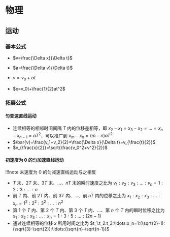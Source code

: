 # 物理

## 运动

### 基本公式

 - $v=\frac{\Delta x}{\Delta t}$

 - $a=\frac{\Delta v}{\Delta t}$

 - $v=v_0+at$

 - $x=v_0t+\frac{1}{2}at^2$

### 拓展公式

#### 匀变速直线运动

 - 连续相等的相邻时间间隔 $T$ 内的位移差相等，即 $x_2-x_1=x_3-x_2=\ldots=x_n-x_{n-1}=aT^2$，可以推广到 $x_m-x_n=(m-n)aT^2$
 - $\bar{v}=\frac{v_1+v_2}{2}=\frac{\Delta x}{\Delta t}=v_{\frac{t}{2}}$
 - $v_{\frac{x}{2}}=\sqrt{\frac{v_0^2+v^2}{2}}$

#### 初速度为 0 的匀加速直线运动

!!!note
    末速度为 $0$ 的匀减速直线运动与之相反

 - $T$ 末、$2T$ 末、$3T$ 末、$\ldots$、$nT$ 末的瞬时速度之比为 $v_1:v_2:v_3:\ldots:v_n=1:2:3:\ldots:n$
 - 前 $T$ 内、前 $2T$ 内、前 $3T$ 内、$\ldots$、前 $nT$ 内的位移之比为 $x_1:x_2:x_3:\ldots:x_n=1^2:2^2:3^2:\ldots:n^2$
 - 第 $1$ 个 $T$ 内、第 $2$ 个 $T$ 内、第 $3$ 个 $T$ 内、$\ldots$、第 $n$ 个 $T$ 内的瞬时位移之比为 $x_1:x_2:x_3:\ldots:x_n=1:3:5:\ldots:(2n-1)$
 - 通过连续相等的位移 $x$ 所用时间之比为 $t_1:t_2:t_3:\ldots:x_n=1:(\sqrt{2}-1):(\sqrt{3}-\sqrt{2}):\ldots:(\sqrt{n}-\sqrt{n-1})$